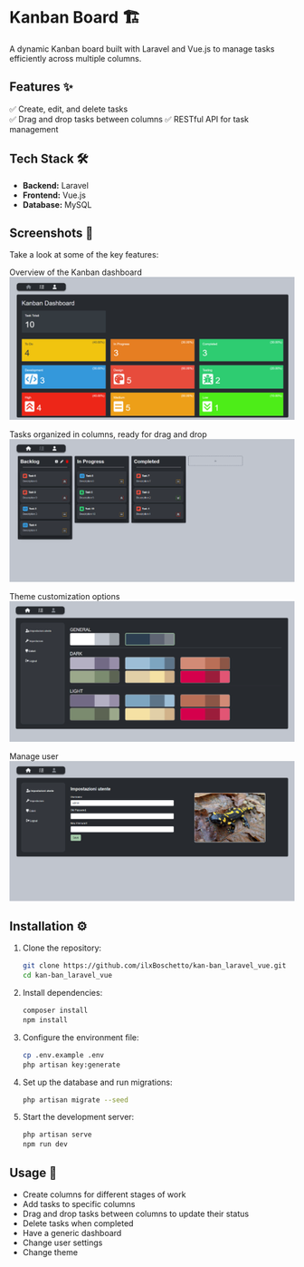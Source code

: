 # **Kanban Board** 🏗️

A dynamic Kanban board built with Laravel and Vue.js to manage tasks efficiently across multiple columns.

## **Features** ✨

✅ Create, edit, and delete tasks  
✅ Drag and drop tasks between columns
✅ RESTful API for task management

## **Tech Stack** 🛠️

-   **Backend:** Laravel
-   **Frontend:** Vue.js
-   **Database:** MySQL

## **Screenshots** 📸

Take a look at some of the key features:

Overview of the Kanban dashboard
![Dashboard View](resources/screenshots/dashboard.png)  

Tasks organized in columns, ready for drag and drop
![Kanban Board](resources/screenshots/kanban.png)  

Theme customization options
![Theme Customization](resources/screenshots/theme.png)  

Manage user
![User Management](resources/screenshots/user.png)  


## **Installation** ⚙️

1. Clone the repository:
    ```sh
    git clone https://github.com/ilxBoschetto/kan-ban_laravel_vue.git
    cd kan-ban_laravel_vue
    ```
2. Install dependencies:
    ```sh
    composer install
    npm install
    ```
3. Configure the environment file:
    ```sh
    cp .env.example .env
    php artisan key:generate
    ```
4. Set up the database and run migrations:
    ```sh
    php artisan migrate --seed
    ```
5. Start the development server:
    ```sh
    php artisan serve
    npm run dev
    ```

## **Usage** 🚀

-   Create columns for different stages of work
-   Add tasks to specific columns
-   Drag and drop tasks between columns to update their status
-   Delete tasks when completed
-   Have a generic dashboard
-   Change user settings
-   Change theme
